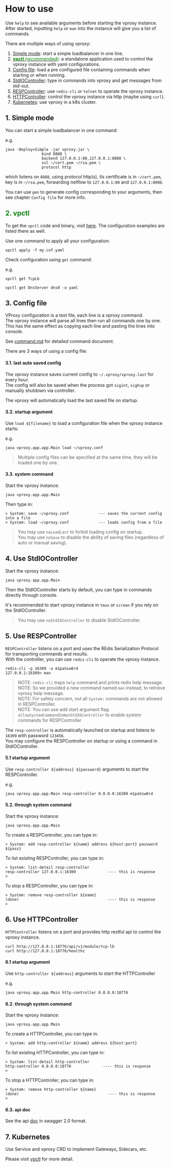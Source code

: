 # How to use

Use `help` to see available arguments before starting the vproxy instance.  
After started, inputting `help` or `man` into the instance will give you a list of commands.

There are multiple ways of using vproxy:

1. [Simple mode](#simple): start a simple loadbalancer in one line.
2. [<font color="green">**vpctl** (recommended)</font>](#vpctl): a standalone application used to control the vproxy instance with yaml configurations.
3. [Config file](#config): load a pre configured file containing commands when starting or when running.
4. [StdIOController](#stdio): type in commands into vproxy and get messages from std-out.
5. [RESPController](#resp): use `redis-cli` or `telnet` to operate the vproxy instance.
6. [HTTPController](#http): control the vproxy instance via http (maybe using `curl`).
7. [Kubernetes](#k8s): use vproxy in a k8s cluster.

<div id="simple"></div>

## 1. Simple mode

You can start a simple loadbalancer in one command:

e.g.

```
java -Deploy=Simple -jar vproxy.jar \
                bind 8888 \
                backend 127.0.0.1:80,127.0.0.1:8080 \
                ssl ~/cert.pem ~/rsa.pem \
                protocol http
```

which listens on `8888`, using protocol http(s), tls certificate is in `~/cert.pem`, key is in `~/rsa.pem`, forwarding netflow to `127.0.0.1:80` and `127.0.0.1:8080`.

You can use `gen` to generate config corresponding to your arguments, then see chapter `Config file` for more info.

<div id="vpctl"></div>

## <font color="green">2. vpctl</font>

To get the `vpctl` code and binary, visit [here](https://github.com/vproxy-tools/vpctl). The configuration examples are listed there as well.

Use one command to apply all your configuration:

```
vpctl apply -f my.cnf.yaml
```

Check configuration using `get` command:

e.g.

```
vpctl get TcpLb
```

```
vpctl get DnsServer dns0 -o yaml
```

<div id="config"></div>

## 3. Config file

VProxy configuration is a text file, each line is a vproxy command.  
The vproxy instance will parse all lines then run all commands one by one.  
This has the same effect as copying each line and pasting the lines into console.

See [command.md](https://github.com/wkgcass/vproxy/blob/master/doc/command.md) for detailed command document.

There are 3 ways of using a config file:

#### 3.1. last auto saved config

The vproxy instance saves current config to `~/.vproxy/vproxy.last` for every hour.  
The config will also be saved when the process got `sigint`, `sighup` or manually shutdown via controller.

The vproxy will automatically load the last saved file on startup.

#### 3.2. startup argument

Use `load ${filename}` to load a configuration file when the vproxy instance starts:

e.g.

```
java vproxy.app.app.Main load ~/vproxy.conf
```

> Multiple config files can be specified at the same time, they will be loaded one by one.

#### 3.3. system command

Start the vproxy instance:

```
java vproxy.app.app.Main
```

Then type in:

```
> System: save ~/vproxy.conf             --- saves the current config into a file
> System: load ~/vproxy.conf             --- loads config from a file
```

> You may use `noLoadLast` to forbid loading config on startup.  
> You may use `noSave` to disable the ability of saving files (regardless of auto or manual saving).

<div id="stdio"></div>

## 4. Use StdIOController

Start the vproxy instance:

```
java vproxy.app.app.Main
```

Then the StdIOController starts by default, you can type in commands directly through console.

It's recommended to start vproxy instance in `tmux` or `screen` if you rely on the StdIOController.

> You may use `noStdIOController` to disable StdIOController.

<div id="resp"></div>

## 5. Use RESPController

`RESPController` listens on a port and uses the REdis Serialization Protocol for transporting commands and results.  
With the controller, you can use `redis-cli` to operate the vproxy instance.

```
redis-cli -p 16309 -a m1paSsw0rd
127.0.0.1:16309> man
```

> NOTE: `redis-cli` traps `help` command and prints redis help message.  
> NOTE: So we provided a new command named `man` instead, to retrieve vproxy help message.  
> NOTE: For safety concern, not all `System:` commands are not allowed in RESPController.  
> NOTE: You can use add start argument flag `allowSystemCommandInNonStdIOController` to enable system commands for RESPController

The `resp-controller` is automatically launched on startup and listens to `16309` with password `123456`.  
You may configure the RESPController on startup or using a command in StdIOController.

#### 5.1 startup argument

Use `resp-controller ${address} ${password}` arguments to start the RESPController.

e.g.

```
java vproxy.app.app.Main resp-controller 0.0.0.0:16309 m1paSsw0rd
```

#### 5.2. through system command

Start the vproxy instance:

```
java vproxy.app.app.Main
```

To create a RESPController, you can type in:

```
> System: add resp-controller ${name} address ${host:port} password ${pass}
```

To list existing RESPController, you can type in:

```
> System: list-detail resp-controller
resp-controller	127.0.0.1:16309              ---- this is response
>
```

To stop a RESPController, you can type in:

```
> System: remove resp-controller ${name}
(done)                                       ---- this is response
>
```

<div id="http"></div>

## 6. Use HTTPController

`HTTPController` listens on a port and provides http restful api to control the vproxy instance.

```
curl http://127.0.0.1:18776/api/v1/module/tcp-lb
curl http://127.0.0.1:18776/healthz
```

#### 6.1 startup argument

Use `http-controller ${address}` arguments to start the HTTPController

e.g.

```
java vproxy.app.app.Main http-controller 0.0.0.0:18776
```

#### 6.2. through system command

Start the vproxy instance:

```
java vproxy.app.app.Main
```

To create a HTTPController, you can type in:

```
> System: add http-controller ${name} address ${host:port}
```

To list existing HTTPController, you can type in:

```
> System: list-detail http-controller
http-controller	0.0.0.0:18776              ---- this is response
>
```

To stop a HTTPController, you can type in:

```
> System: remove http-controller ${name}
(done)                                       ---- this is response
>
```

#### 6.3. api doc

See the api [doc](https://github.com/wkgcass/vproxy/blob/master/doc/api.yaml) in swagger 2.0 format.

<div id="k8s"></div>

## 7. Kubernetes

Use Service and vproxy CRD to implement Gateways, Sidecars, etc.

Please visit [vpctl](https://github.com/vproxy-tools/vpctl) for more detail.
